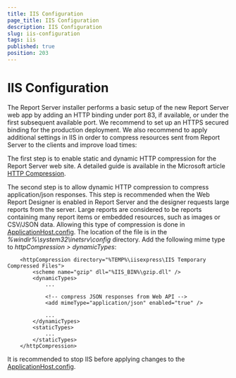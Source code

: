 ```yaml
---
title: IIS Configuration
page_title: IIS Configuration
description: IIS Configuration
slug: iis-configuration
tags: iis
published: true
position: 203
---
```


# IIS Configuration

The Report Server installer performs a basic setup of the new Report Server web app by adding an HTTP binding under port 83, if available, or under the first subsequent available port. We recommend to set up an HTTPS secured binding for the production deployment. We also recommend to apply additional settings in IIS in order to compress resources sent from Report Server to the clients and improve load times:

The first step is to enable static and dynamic HTTP compression for the Report Server web site. A detailed guide is available in the Microsoft article [HTTP Compression](https://learn.microsoft.com/en-us/iis/configuration/system.webserver/httpcompression/).

The second step is to allow dynamic HTTP compression to compress application/json responses. This step is recommended when the Web Report Designer is enabled in Report Server and the designer requests large reports from the server. Large reports are considered to be reports containing many report items or embedded resources, such as images or CSV/JSON data.
Allowing this type of compression is done in [ApplicationHost.config](https://docs.microsoft.com/en-us/iis/get-started/planning-your-iis-architecture/introduction-to-applicationhostconfig). The location of the file is in the *%windir%\system32\inetsrv\config* directory. Add the following mime type to *httpCompression > dynamicTypes*:
`````
	<httpCompression directory="%TEMP%\iisexpress\IIS Temporary Compressed Files">
		<scheme name="gzip" dll="%IIS_BIN%\gzip.dll" />
		<dynamicTypes>
			...

			<!-- compress JSON responses from Web API -->           
			<add mimeType="application/json" enabled="true" /> 

			...
		</dynamicTypes>
		<staticTypes>
			...
		</staticTypes>
	</httpCompression>
`````

It is recommended to stop IIS before applying changes to the [ApplicationHost.config](https://docs.microsoft.com/en-us/iis/get-started/planning-your-iis-architecture/introduction-to-applicationhostconfig).
